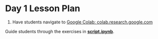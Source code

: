 # Day 1 Lesson Plan

1. Have students navigate to [Google Colab: colab.research.google.com](https://colab.research.google.com/)

Guide students through the exercises in **[script.ipynb](./script.ipynb)**.
